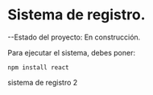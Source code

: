 <h1>Sistema de registro.</h1>

--Estado del proyecto: En construcción.

Para ejecutar el sistema, debes poner: 

```npm install react```

sistema de registro 2
